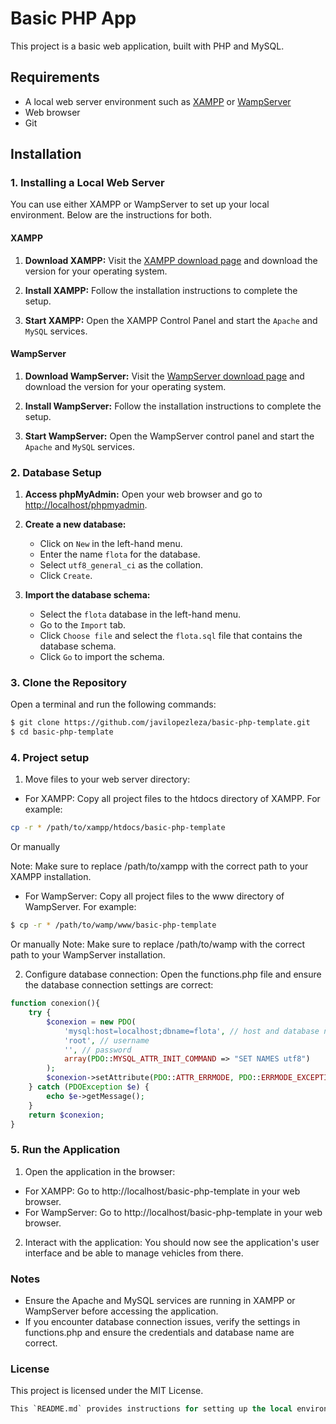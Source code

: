 # Basic PHP App

This project is a basic web application, built with PHP and MySQL.

## Requirements

- A local web server environment such as [XAMPP](https://www.apachefriends.org/index.html) or [WampServer](http://www.wampserver.com/en/)
- Web browser
- Git

## Installation

### 1. Installing a Local Web Server

You can use either XAMPP or WampServer to set up your local environment. Below are the instructions for both.

#### XAMPP

1. **Download XAMPP:**
   Visit the [XAMPP download page](https://www.apachefriends.org/index.html) and download the version for your operating system.

2. **Install XAMPP:**
   Follow the installation instructions to complete the setup.

3. **Start XAMPP:**
   Open the XAMPP Control Panel and start the `Apache` and `MySQL` services.

#### WampServer

1. **Download WampServer:**
   Visit the [WampServer download page](http://www.wampserver.com/en/) and download the version for your operating system.

2. **Install WampServer:**
   Follow the installation instructions to complete the setup.

3. **Start WampServer:**
   Open the WampServer control panel and start the `Apache` and `MySQL` services.

### 2. Database Setup

1. **Access phpMyAdmin:**
   Open your web browser and go to [http://localhost/phpmyadmin](http://localhost/phpmyadmin).

2. **Create a new database:**
   - Click on `New` in the left-hand menu.
   - Enter the name `flota` for the database.
   - Select `utf8_general_ci` as the collation.
   - Click `Create`.

3. **Import the database schema:**
   - Select the `flota` database in the left-hand menu.
   - Go to the `Import` tab.
   - Click `Choose file` and select the `flota.sql` file that contains the database schema.
   - Click `Go` to import the schema.

### 3. Clone the Repository

Open a terminal and run the following commands:

```sh
$ git clone https://github.com/javilopezleza/basic-php-template.git
$ cd basic-php-template
```
### 4. Project setup

1. Move files to your web server directory:
  - For XAMPP: Copy all project files to the htdocs directory of XAMPP. For example:
```sh
cp -r * /path/to/xampp/htdocs/basic-php-template
```
Or manually

Note: Make sure to replace /path/to/xampp with the correct path to your XAMPP installation.

  - For WampServer: Copy all project files to the www directory of WampServer. For example:
```sh
$ cp -r * /path/to/wamp/www/basic-php-template
```
Or manually
Note: Make sure to replace /path/to/wamp with the correct path to your WampServer installation.

2. Configure database connection:
Open the functions.php file and ensure the database connection settings are correct:

```php
function conexion(){
    try {
        $conexion = new PDO(
            'mysql:host=localhost;dbname=flota', // host and database name
            'root', // username
            '', // password
            array(PDO::MYSQL_ATTR_INIT_COMMAND => "SET NAMES utf8")
        );
        $conexion->setAttribute(PDO::ATTR_ERRMODE, PDO::ERRMODE_EXCEPTION);
    } catch (PDOException $e) {
        echo $e->getMessage();
    }
    return $conexion;
}
```

### 5. Run the Application

1. Open the application in the browser:

 - For XAMPP: Go to http://localhost/basic-php-template in your web browser.
 - For WampServer: Go to http://localhost/basic-php-template in your web browser.

2. Interact with the application:
You should now see the application's user interface and be able to manage vehicles from there.


### Notes

 - Ensure the Apache and MySQL services are running in XAMPP or WampServer before accessing the application.
 - If you encounter database connection issues, verify the settings in functions.php and ensure the credentials and database name are correct.

### License
This project is licensed under the MIT License.

```sql
This `README.md` provides instructions for setting up the local environment using either XAMPP or WampServer, creating a MySQL database, and running the PHP application. Adjust paths and configurations as needed for your specific setup.
```
